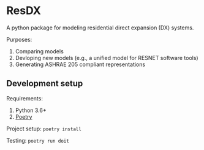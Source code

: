 ResDX
=====

A python package for modeling residential direct expansion (DX) systems.

Purposes:

1. Comparing models
2. Devloping new models (e.g., a unified model for RESNET software tools)
3. Generating ASHRAE 205 compliant representations

Development setup
-----------------

Requirements:

1. Python 3.6+
2. [Poetry](https://python-poetry.org/)

Project setup: `poetry install`

Testing: `poetry run doit`